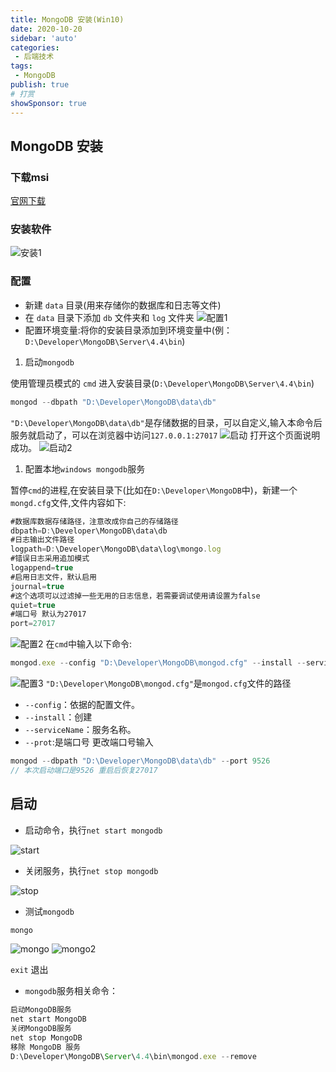 ```yaml
---
title: MongoDB 安装(Win10)
date: 2020-10-20
sidebar: 'auto'
categories:
 - 后端技术
tags:
 - MongoDB
publish: true
# 打赏
showSponsor: true
---
```

## MongoDB 安装

### 下载msi

[官网下载](https://www.mongodb.com/try/download/community)

### 安装软件

![安装1](https://s1.ax1x.com/2020/11/09/BH9mkV.png)

### 配置

- 新建 `data` 目录(用来存储你的数据库和日志等文件)
- 在 `data` 目录下添加 `db` 文件夹和 `log` 文件夹
![配置1](https://s1.ax1x.com/2020/11/09/BH9l6J.png)
- 配置环境变量:将你的安装目录添加到环境变量中(例：`D:\Developer\MongoDB\Server\4.4\bin`)

1. 启动`mongodb`

使用管理员模式的 `cmd` 进入安装目录(`D:\Developer\MongoDB\Server\4.4\bin`)

```js
mongod --dbpath "D:\Developer\MongoDB\data\db"
```

`"D:\Developer\MongoDB\data\db"`是存储数据的目录，可以自定义,输入本命令后服务就启动了，可以在浏览器中访问`127.0.0.1:27017`
![启动](https://s1.ax1x.com/2020/11/09/BH9G01.png)
打开这个页面说明成功。
![启动2](https://s1.ax1x.com/2020/11/09/BHAEm4.png)

1. 配置本地`windows mongodb`服务

暂停`cmd`的进程,在安装目录下(比如在`D:\Developer\MongoDB`中)，新建一个`mongd.cfg`文件,文件内容如下:

```js
#数据库数据存储路径，注意改成你自己的存储路径
dbpath=D:\Developer\MongoDB\data\db
#日志输出文件路径
logpath=D:\Developer\MongoDB\data\log\mongo.log
#错误日志采用追加模式
logappend=true
#启用日志文件，默认启用
journal=true
#这个选项可以过滤掉一些无用的日志信息，若需要调试使用请设置为false
quiet=true
#端口号 默认为27017
port=27017
```

![配置2](https://s1.ax1x.com/2020/11/09/BH91X9.png)
在`cmd`中输入以下命令:

```js
mongod.exe --config "D:\Developer\MongoDB\mongod.cfg" --install --serviceName "MongoDB"
```

![配置3](https://s1.ax1x.com/2020/11/09/BH98mR.png)
`"D:\Developer\MongoDB\mongod.cfg"`是`mongod.cfg`文件的路径

- `--config`：依据的配置文件。
- `--install`：创建
- `--serviceName`：服务名称。
- `--prot`:是端口号
更改端口号输入

```js
mongod --dbpath "D:\Developer\MongoDB\data\db" --port 9526
// 本次启动端口是9526 重启后恢复27017
```

## 启动

- 启动命令，执行`net start mongodb`

![start](https://s1.ax1x.com/2020/11/09/BH9Ql4.png)

- 关闭服务，执行`net stop mongodb`

![stop](https://s1.ax1x.com/2020/11/09/BH9nYT.png)

- 测试`mongodb`

```js
mongo
```

![mongo](https://s1.ax1x.com/2020/11/09/BH9ufU.png)
![mongo2](https://s1.ax1x.com/2020/11/09/BH9MpF.png)

`exit` 退出

- `mongodb`服务相关命令：

```js
启动MongoDB服务
net start MongoDB
关闭MongoDB服务
net stop MongoDB
移除 MongoDB 服务
D:\Developer\MongoDB\Server\4.4\bin\mongod.exe --remove
```

